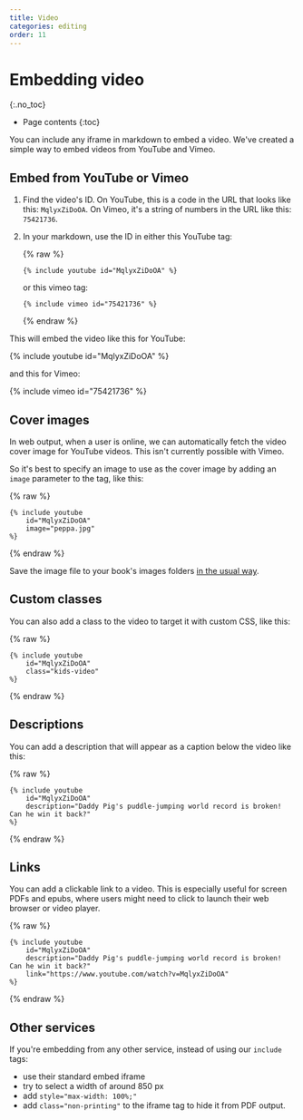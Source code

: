 ```yaml
---
title: Video
categories: editing
order: 11
---
```


# Embedding video
{:.no_toc}

* Page contents
{:toc}

You can include any iframe in markdown to embed a video. We've created a simple way to embed videos from YouTube and Vimeo.

## Embed from YouTube or Vimeo

1.	Find the video's ID. On YouTube, this is a code in the URL that looks like this: `MqlyxZiDoOA`. On Vimeo, it's a string of numbers in the URL like this: `75421736`.
2.	In your markdown, use the ID in either this YouTube tag:

    {% raw %}

    `{% include youtube id="MqlyxZiDoOA" %}`

    or this vimeo tag:

    `{% include vimeo id="75421736" %}`

    {% endraw %}

This will embed the video like this for YouTube:

{% include youtube id="MqlyxZiDoOA" %}

and this for Vimeo:

{% include vimeo id="75421736" %}

## Cover images

In web output, when a user is online, we can automatically fetch the video cover image for YouTube videos. This isn't currently possible with Vimeo.

So it's best to specify an image to use as the cover image by adding an `image` parameter to the tag, like this:

{% raw %}
```
{% include youtube
    id="MqlyxZiDoOA"
    image="peppa.jpg"
%}
```
{% endraw %}

Save the image file to your book's images folders [in the usual way](../images/adding-image-files.html).

## Custom classes

You can also add a class to the video to target it with custom CSS, like this:

{% raw %}
```
{% include youtube
    id="MqlyxZiDoOA"
    class="kids-video"
%}
```
{% endraw %}

## Descriptions

You can add a description that will appear as a caption below the video like this:

{% raw %}
```
{% include youtube
    id="MqlyxZiDoOA"
    description="Daddy Pig's puddle-jumping world record is broken! Can he win it back?"
%}
```
{% endraw %}

## Links

You can add a clickable link to a video. This is especially useful for screen PDFs and epubs, where users might need to click to launch their web browser or video player.

{% raw %}
```
{% include youtube
    id="MqlyxZiDoOA"
    description="Daddy Pig's puddle-jumping world record is broken! Can he win it back?"
    link="https://www.youtube.com/watch?v=MqlyxZiDoOA"
%}
```
{% endraw %}

## Other services

If you're embedding from any other service, instead of using our `include` tags:

*	use their standard embed iframe
*	try to select a width of around 850 px
*	add `style="max-width: 100%;"`
*   add `class="non-printing"` to the iframe tag to hide it from PDF output.
